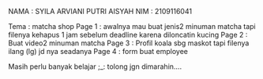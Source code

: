 NAMA : SYILA ARVIANI PUTRI AISYAH
NIM : 2109116041

Tema : matcha shop
Page 1 : awalnya mau buat jenis2 minuman matcha tapi filenya kehapus 1 jam sebelum deadline karena diloncatin kucing
Page 2 : Buat video2 minuman matcha
Page 3 : Profil koala sbg maskot tapi filenya ilang (lg) jd nya seadanya
Page 4 : form buat employee 

Masih perlu banyak belajar ;_: tolong jgn dimarahin....
